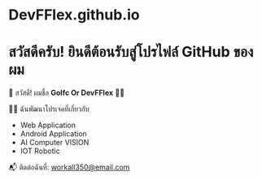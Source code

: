 # DevFFlex.github.io
# สวัสดีครับ! ยินดีต้อนรับสู่โปรไฟล์ GitHub ของผม

👋 สวัสดี! ผมชื่อ **Golfc Or DevFFlex** 👨‍💻

🧑‍💻 ฉันพัฒนาโปรเจคที่เกี่ยวกับ
- Web Application
- Android Application
- AI Computer VISION
- IOT Robotic

📬 ติดต่อฉันที่: workall350@email.com
